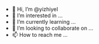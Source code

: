 - 👋 Hi, I’m @yizhiyeI
- 👀 I’m interested in ...
- 🌱 I’m currently learning ...
- 💞️ I’m looking to collaborate on ...
- 📫 How to reach me ...

<!---
yizhiyeI/yizhiyeI is a ✨ special ✨ repository because its `README.md` (this file) appears on your GitHub profile.
You can click the Preview link to take a look at your changes.
--->
